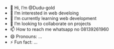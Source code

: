 - 👋 Hi, I’m @Dudu-gold
- 👀 I’m interested in web develoing
- 🌱 I’m currently learning web development
- 💞️ I’m looking to collaborate on projects
- 📫 How to reach me whatsapp no 08139261960
- 😄 Pronouns: ...
- ⚡ Fun fact: ...

<!---
Dudu-gold/Dudu-gold is a ✨ special ✨ repository because its `README.md` (this file) appears on your GitHub profile.
You can click the Preview link to take a look at your changes.
--->
